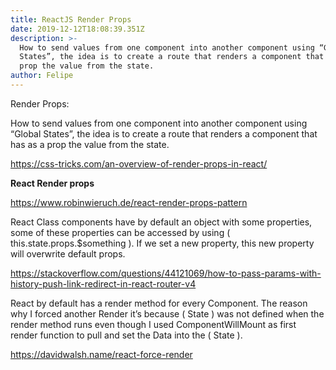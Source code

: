 ```yaml
---
title: ReactJS Render Props
date: 2019-12-12T18:08:39.351Z
description: >-
  How to send values from one component into another component using “Global
  States”, the idea is to create a route that renders a component that has as a
  prop the value from the state.
author: Felipe
---
```

Render Props:

How to send values from one component into another component using “Global States”, the idea is to create a route that renders a component that has as a prop the value from the state.

https://css-tricks.com/an-overview-of-render-props-in-react/



**React Render props**

https://www.robinwieruch.de/react-render-props-pattern

React Class components have by default an object with some properties, some of these properties can be accessed by using ( this.state.props.$something ). If we set a new property, this new property will overwrite default props.

https://stackoverflow.com/questions/44121069/how-to-pass-params-with-history-push-link-redirect-in-react-router-v4



React by default has a render method for every Component. The reason why I forced another Render it’s because ( State ) was not defined when the render method runs even though I used ComponentWillMount as first render function to pull and set the Data into the ( State ).

https://davidwalsh.name/react-force-render

